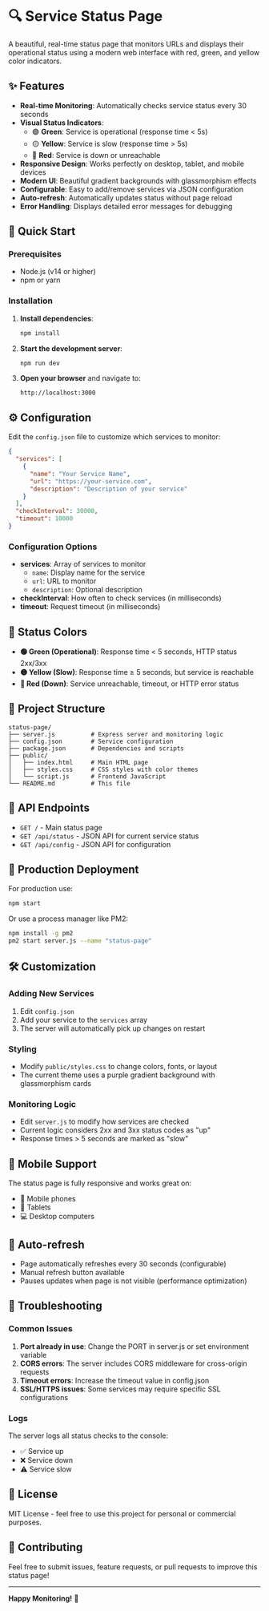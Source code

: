 # 🔍 Service Status Page

A beautiful, real-time status page that monitors URLs and displays their operational status using a modern web interface with red, green, and yellow color indicators.

## ✨ Features

- **Real-time Monitoring**: Automatically checks service status every 30 seconds
- **Visual Status Indicators**: 
  - 🟢 **Green**: Service is operational (response time < 5s)
  - 🟡 **Yellow**: Service is slow (response time > 5s)
  - 🔴 **Red**: Service is down or unreachable
- **Responsive Design**: Works perfectly on desktop, tablet, and mobile devices
- **Modern UI**: Beautiful gradient backgrounds with glassmorphism effects
- **Configurable**: Easy to add/remove services via JSON configuration
- **Auto-refresh**: Automatically updates status without page reload
- **Error Handling**: Displays detailed error messages for debugging

## 🚀 Quick Start

### Prerequisites
- Node.js (v14 or higher)
- npm or yarn

### Installation

1. **Install dependencies**:
   ```bash
   npm install
   ```

2. **Start the development server**:
   ```bash
   npm run dev
   ```

3. **Open your browser** and navigate to:
   ```
   http://localhost:3000
   ```

## ⚙️ Configuration

Edit the `config.json` file to customize which services to monitor:

```json
{
  "services": [
    {
      "name": "Your Service Name",
      "url": "https://your-service.com",
      "description": "Description of your service"
    }
  ],
  "checkInterval": 30000,
  "timeout": 10000
}
```

### Configuration Options

- **services**: Array of services to monitor
  - `name`: Display name for the service
  - `url`: URL to monitor
  - `description`: Optional description
- **checkInterval**: How often to check services (in milliseconds)
- **timeout**: Request timeout (in milliseconds)

## 🎨 Status Colors

- **🟢 Green (Operational)**: Response time < 5 seconds, HTTP status 2xx/3xx
- **🟡 Yellow (Slow)**: Response time ≥ 5 seconds, but service is reachable
- **🔴 Red (Down)**: Service unreachable, timeout, or HTTP error status

## 📁 Project Structure

```
status-page/
├── server.js          # Express server and monitoring logic
├── config.json        # Service configuration
├── package.json       # Dependencies and scripts
├── public/
│   ├── index.html     # Main HTML page
│   ├── styles.css     # CSS styles with color themes
│   └── script.js      # Frontend JavaScript
└── README.md          # This file
```

## 🔧 API Endpoints

- `GET /` - Main status page
- `GET /api/status` - JSON API for current service status
- `GET /api/config` - JSON API for configuration

## 🚀 Production Deployment

For production use:

```bash
npm start
```

Or use a process manager like PM2:

```bash
npm install -g pm2
pm2 start server.js --name "status-page"
```

## 🛠️ Customization

### Adding New Services
1. Edit `config.json`
2. Add your service to the `services` array
3. The server will automatically pick up changes on restart

### Styling
- Modify `public/styles.css` to change colors, fonts, or layout
- The current theme uses a purple gradient background with glassmorphism cards

### Monitoring Logic
- Edit `server.js` to modify how services are checked
- Current logic considers 2xx and 3xx status codes as "up"
- Response times > 5 seconds are marked as "slow"

## 📱 Mobile Support

The status page is fully responsive and works great on:
- 📱 Mobile phones
- 📱 Tablets
- 💻 Desktop computers

## 🔄 Auto-refresh

- Page automatically refreshes every 30 seconds (configurable)
- Manual refresh button available
- Pauses updates when page is not visible (performance optimization)

## 🐛 Troubleshooting

### Common Issues

1. **Port already in use**: Change the PORT in server.js or set environment variable
2. **CORS errors**: The server includes CORS middleware for cross-origin requests
3. **Timeout errors**: Increase the timeout value in config.json
4. **SSL/HTTPS issues**: Some services may require specific SSL configurations

### Logs

The server logs all status checks to the console:
- ✅ Service up
- ❌ Service down
- ⚠️ Service slow

## 📄 License

MIT License - feel free to use this project for personal or commercial purposes.

## 🤝 Contributing

Feel free to submit issues, feature requests, or pull requests to improve this status page!

---

**Happy Monitoring!** 🎉